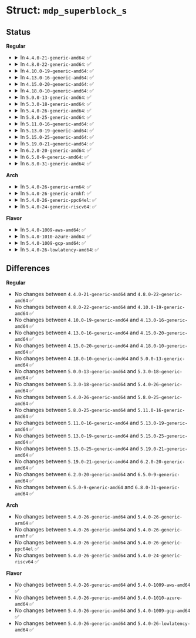 # Struct: <code>mdp_superblock_s</code>

## Status
<b>Regular</b>
<ul>
<li>
<details>
<summary>In <code>4.4.0-21-generic-amd64</code>: ✅</summary>

```c
struct mdp_superblock_s {
    __u32 md_magic;
    __u32 major_version;
    __u32 minor_version;
    __u32 patch_version;
    __u32 gvalid_words;
    __u32 set_uuid0;
    __u32 ctime;
    __u32 level;
    __u32 size;
    __u32 nr_disks;
    __u32 raid_disks;
    __u32 md_minor;
    __u32 not_persistent;
    __u32 set_uuid1;
    __u32 set_uuid2;
    __u32 set_uuid3;
    __u32[16] gstate_creserved;
    __u32 utime;
    __u32 state;
    __u32 active_disks;
    __u32 working_disks;
    __u32 failed_disks;
    __u32 spare_disks;
    __u32 sb_csum;
    __u32 events_lo;
    __u32 events_hi;
    __u32 cp_events_lo;
    __u32 cp_events_hi;
    __u32 recovery_cp;
    __u64 reshape_position;
    __u32 new_level;
    __u32 delta_disks;
    __u32 new_layout;
    __u32 new_chunk;
    __u32[14] gstate_sreserved;
    __u32 layout;
    __u32 chunk_size;
    __u32 root_pv;
    __u32 root_block;
    __u32[60] pstate_reserved;
    mdp_disk_t[27] disks;
    __u32[0] reserved;
    mdp_disk_t this_disk;
}
```
</details>
</li>
<li>
<details>
<summary>In <code>4.8.0-22-generic-amd64</code>: ✅</summary>

```c
struct mdp_superblock_s {
    __u32 md_magic;
    __u32 major_version;
    __u32 minor_version;
    __u32 patch_version;
    __u32 gvalid_words;
    __u32 set_uuid0;
    __u32 ctime;
    __u32 level;
    __u32 size;
    __u32 nr_disks;
    __u32 raid_disks;
    __u32 md_minor;
    __u32 not_persistent;
    __u32 set_uuid1;
    __u32 set_uuid2;
    __u32 set_uuid3;
    __u32[16] gstate_creserved;
    __u32 utime;
    __u32 state;
    __u32 active_disks;
    __u32 working_disks;
    __u32 failed_disks;
    __u32 spare_disks;
    __u32 sb_csum;
    __u32 events_lo;
    __u32 events_hi;
    __u32 cp_events_lo;
    __u32 cp_events_hi;
    __u32 recovery_cp;
    __u64 reshape_position;
    __u32 new_level;
    __u32 delta_disks;
    __u32 new_layout;
    __u32 new_chunk;
    __u32[14] gstate_sreserved;
    __u32 layout;
    __u32 chunk_size;
    __u32 root_pv;
    __u32 root_block;
    __u32[60] pstate_reserved;
    mdp_disk_t[27] disks;
    __u32[0] reserved;
    mdp_disk_t this_disk;
}
```
</details>
</li>
<li>
<details>
<summary>In <code>4.10.0-19-generic-amd64</code>: ✅</summary>

```c
struct mdp_superblock_s {
    __u32 md_magic;
    __u32 major_version;
    __u32 minor_version;
    __u32 patch_version;
    __u32 gvalid_words;
    __u32 set_uuid0;
    __u32 ctime;
    __u32 level;
    __u32 size;
    __u32 nr_disks;
    __u32 raid_disks;
    __u32 md_minor;
    __u32 not_persistent;
    __u32 set_uuid1;
    __u32 set_uuid2;
    __u32 set_uuid3;
    __u32[16] gstate_creserved;
    __u32 utime;
    __u32 state;
    __u32 active_disks;
    __u32 working_disks;
    __u32 failed_disks;
    __u32 spare_disks;
    __u32 sb_csum;
    __u32 events_lo;
    __u32 events_hi;
    __u32 cp_events_lo;
    __u32 cp_events_hi;
    __u32 recovery_cp;
    __u64 reshape_position;
    __u32 new_level;
    __u32 delta_disks;
    __u32 new_layout;
    __u32 new_chunk;
    __u32[14] gstate_sreserved;
    __u32 layout;
    __u32 chunk_size;
    __u32 root_pv;
    __u32 root_block;
    __u32[60] pstate_reserved;
    mdp_disk_t[27] disks;
    __u32[0] reserved;
    mdp_disk_t this_disk;
}
```
</details>
</li>
<li>
<details>
<summary>In <code>4.13.0-16-generic-amd64</code>: ✅</summary>

```c
struct mdp_superblock_s {
    __u32 md_magic;
    __u32 major_version;
    __u32 minor_version;
    __u32 patch_version;
    __u32 gvalid_words;
    __u32 set_uuid0;
    __u32 ctime;
    __u32 level;
    __u32 size;
    __u32 nr_disks;
    __u32 raid_disks;
    __u32 md_minor;
    __u32 not_persistent;
    __u32 set_uuid1;
    __u32 set_uuid2;
    __u32 set_uuid3;
    __u32[16] gstate_creserved;
    __u32 utime;
    __u32 state;
    __u32 active_disks;
    __u32 working_disks;
    __u32 failed_disks;
    __u32 spare_disks;
    __u32 sb_csum;
    __u32 events_lo;
    __u32 events_hi;
    __u32 cp_events_lo;
    __u32 cp_events_hi;
    __u32 recovery_cp;
    __u64 reshape_position;
    __u32 new_level;
    __u32 delta_disks;
    __u32 new_layout;
    __u32 new_chunk;
    __u32[14] gstate_sreserved;
    __u32 layout;
    __u32 chunk_size;
    __u32 root_pv;
    __u32 root_block;
    __u32[60] pstate_reserved;
    mdp_disk_t[27] disks;
    __u32[0] reserved;
    mdp_disk_t this_disk;
}
```
</details>
</li>
<li>
<details>
<summary>In <code>4.15.0-20-generic-amd64</code>: ✅</summary>

```c
struct mdp_superblock_s {
    __u32 md_magic;
    __u32 major_version;
    __u32 minor_version;
    __u32 patch_version;
    __u32 gvalid_words;
    __u32 set_uuid0;
    __u32 ctime;
    __u32 level;
    __u32 size;
    __u32 nr_disks;
    __u32 raid_disks;
    __u32 md_minor;
    __u32 not_persistent;
    __u32 set_uuid1;
    __u32 set_uuid2;
    __u32 set_uuid3;
    __u32[16] gstate_creserved;
    __u32 utime;
    __u32 state;
    __u32 active_disks;
    __u32 working_disks;
    __u32 failed_disks;
    __u32 spare_disks;
    __u32 sb_csum;
    __u32 events_lo;
    __u32 events_hi;
    __u32 cp_events_lo;
    __u32 cp_events_hi;
    __u32 recovery_cp;
    __u64 reshape_position;
    __u32 new_level;
    __u32 delta_disks;
    __u32 new_layout;
    __u32 new_chunk;
    __u32[14] gstate_sreserved;
    __u32 layout;
    __u32 chunk_size;
    __u32 root_pv;
    __u32 root_block;
    __u32[60] pstate_reserved;
    mdp_disk_t[27] disks;
    __u32[0] reserved;
    mdp_disk_t this_disk;
}
```
</details>
</li>
<li>
<details>
<summary>In <code>4.18.0-10-generic-amd64</code>: ✅</summary>

```c
struct mdp_superblock_s {
    __u32 md_magic;
    __u32 major_version;
    __u32 minor_version;
    __u32 patch_version;
    __u32 gvalid_words;
    __u32 set_uuid0;
    __u32 ctime;
    __u32 level;
    __u32 size;
    __u32 nr_disks;
    __u32 raid_disks;
    __u32 md_minor;
    __u32 not_persistent;
    __u32 set_uuid1;
    __u32 set_uuid2;
    __u32 set_uuid3;
    __u32[16] gstate_creserved;
    __u32 utime;
    __u32 state;
    __u32 active_disks;
    __u32 working_disks;
    __u32 failed_disks;
    __u32 spare_disks;
    __u32 sb_csum;
    __u32 events_lo;
    __u32 events_hi;
    __u32 cp_events_lo;
    __u32 cp_events_hi;
    __u32 recovery_cp;
    __u64 reshape_position;
    __u32 new_level;
    __u32 delta_disks;
    __u32 new_layout;
    __u32 new_chunk;
    __u32[14] gstate_sreserved;
    __u32 layout;
    __u32 chunk_size;
    __u32 root_pv;
    __u32 root_block;
    __u32[60] pstate_reserved;
    mdp_disk_t[27] disks;
    __u32[0] reserved;
    mdp_disk_t this_disk;
}
```
</details>
</li>
<li>
<details>
<summary>In <code>5.0.0-13-generic-amd64</code>: ✅</summary>

```c
struct mdp_superblock_s {
    __u32 md_magic;
    __u32 major_version;
    __u32 minor_version;
    __u32 patch_version;
    __u32 gvalid_words;
    __u32 set_uuid0;
    __u32 ctime;
    __u32 level;
    __u32 size;
    __u32 nr_disks;
    __u32 raid_disks;
    __u32 md_minor;
    __u32 not_persistent;
    __u32 set_uuid1;
    __u32 set_uuid2;
    __u32 set_uuid3;
    __u32[16] gstate_creserved;
    __u32 utime;
    __u32 state;
    __u32 active_disks;
    __u32 working_disks;
    __u32 failed_disks;
    __u32 spare_disks;
    __u32 sb_csum;
    __u32 events_lo;
    __u32 events_hi;
    __u32 cp_events_lo;
    __u32 cp_events_hi;
    __u32 recovery_cp;
    __u64 reshape_position;
    __u32 new_level;
    __u32 delta_disks;
    __u32 new_layout;
    __u32 new_chunk;
    __u32[14] gstate_sreserved;
    __u32 layout;
    __u32 chunk_size;
    __u32 root_pv;
    __u32 root_block;
    __u32[60] pstate_reserved;
    mdp_disk_t[27] disks;
    __u32[0] reserved;
    mdp_disk_t this_disk;
}
```
</details>
</li>
<li>
<details>
<summary>In <code>5.3.0-18-generic-amd64</code>: ✅</summary>

```c
struct mdp_superblock_s {
    __u32 md_magic;
    __u32 major_version;
    __u32 minor_version;
    __u32 patch_version;
    __u32 gvalid_words;
    __u32 set_uuid0;
    __u32 ctime;
    __u32 level;
    __u32 size;
    __u32 nr_disks;
    __u32 raid_disks;
    __u32 md_minor;
    __u32 not_persistent;
    __u32 set_uuid1;
    __u32 set_uuid2;
    __u32 set_uuid3;
    __u32[16] gstate_creserved;
    __u32 utime;
    __u32 state;
    __u32 active_disks;
    __u32 working_disks;
    __u32 failed_disks;
    __u32 spare_disks;
    __u32 sb_csum;
    __u32 events_lo;
    __u32 events_hi;
    __u32 cp_events_lo;
    __u32 cp_events_hi;
    __u32 recovery_cp;
    __u64 reshape_position;
    __u32 new_level;
    __u32 delta_disks;
    __u32 new_layout;
    __u32 new_chunk;
    __u32[14] gstate_sreserved;
    __u32 layout;
    __u32 chunk_size;
    __u32 root_pv;
    __u32 root_block;
    __u32[60] pstate_reserved;
    mdp_disk_t[27] disks;
    __u32[0] reserved;
    mdp_disk_t this_disk;
}
```
</details>
</li>
<li>
<details>
<summary>In <code>5.4.0-26-generic-amd64</code>: ✅</summary>

```c
struct mdp_superblock_s {
    __u32 md_magic;
    __u32 major_version;
    __u32 minor_version;
    __u32 patch_version;
    __u32 gvalid_words;
    __u32 set_uuid0;
    __u32 ctime;
    __u32 level;
    __u32 size;
    __u32 nr_disks;
    __u32 raid_disks;
    __u32 md_minor;
    __u32 not_persistent;
    __u32 set_uuid1;
    __u32 set_uuid2;
    __u32 set_uuid3;
    __u32[16] gstate_creserved;
    __u32 utime;
    __u32 state;
    __u32 active_disks;
    __u32 working_disks;
    __u32 failed_disks;
    __u32 spare_disks;
    __u32 sb_csum;
    __u32 events_lo;
    __u32 events_hi;
    __u32 cp_events_lo;
    __u32 cp_events_hi;
    __u32 recovery_cp;
    __u64 reshape_position;
    __u32 new_level;
    __u32 delta_disks;
    __u32 new_layout;
    __u32 new_chunk;
    __u32[14] gstate_sreserved;
    __u32 layout;
    __u32 chunk_size;
    __u32 root_pv;
    __u32 root_block;
    __u32[60] pstate_reserved;
    mdp_disk_t[27] disks;
    __u32[0] reserved;
    mdp_disk_t this_disk;
}
```
</details>
</li>
<li>
<details>
<summary>In <code>5.8.0-25-generic-amd64</code>: ✅</summary>

```c
struct mdp_superblock_s {
    __u32 md_magic;
    __u32 major_version;
    __u32 minor_version;
    __u32 patch_version;
    __u32 gvalid_words;
    __u32 set_uuid0;
    __u32 ctime;
    __u32 level;
    __u32 size;
    __u32 nr_disks;
    __u32 raid_disks;
    __u32 md_minor;
    __u32 not_persistent;
    __u32 set_uuid1;
    __u32 set_uuid2;
    __u32 set_uuid3;
    __u32[16] gstate_creserved;
    __u32 utime;
    __u32 state;
    __u32 active_disks;
    __u32 working_disks;
    __u32 failed_disks;
    __u32 spare_disks;
    __u32 sb_csum;
    __u32 events_lo;
    __u32 events_hi;
    __u32 cp_events_lo;
    __u32 cp_events_hi;
    __u32 recovery_cp;
    __u64 reshape_position;
    __u32 new_level;
    __u32 delta_disks;
    __u32 new_layout;
    __u32 new_chunk;
    __u32[14] gstate_sreserved;
    __u32 layout;
    __u32 chunk_size;
    __u32 root_pv;
    __u32 root_block;
    __u32[60] pstate_reserved;
    mdp_disk_t[27] disks;
    __u32[0] reserved;
    mdp_disk_t this_disk;
}
```
</details>
</li>
<li>
<details>
<summary>In <code>5.11.0-16-generic-amd64</code>: ✅</summary>

```c
struct mdp_superblock_s {
    __u32 md_magic;
    __u32 major_version;
    __u32 minor_version;
    __u32 patch_version;
    __u32 gvalid_words;
    __u32 set_uuid0;
    __u32 ctime;
    __u32 level;
    __u32 size;
    __u32 nr_disks;
    __u32 raid_disks;
    __u32 md_minor;
    __u32 not_persistent;
    __u32 set_uuid1;
    __u32 set_uuid2;
    __u32 set_uuid3;
    __u32[16] gstate_creserved;
    __u32 utime;
    __u32 state;
    __u32 active_disks;
    __u32 working_disks;
    __u32 failed_disks;
    __u32 spare_disks;
    __u32 sb_csum;
    __u32 events_lo;
    __u32 events_hi;
    __u32 cp_events_lo;
    __u32 cp_events_hi;
    __u32 recovery_cp;
    __u64 reshape_position;
    __u32 new_level;
    __u32 delta_disks;
    __u32 new_layout;
    __u32 new_chunk;
    __u32[14] gstate_sreserved;
    __u32 layout;
    __u32 chunk_size;
    __u32 root_pv;
    __u32 root_block;
    __u32[60] pstate_reserved;
    mdp_disk_t[27] disks;
    __u32[0] reserved;
    mdp_disk_t this_disk;
}
```
</details>
</li>
<li>
<details>
<summary>In <code>5.13.0-19-generic-amd64</code>: ✅</summary>

```c
struct mdp_superblock_s {
    __u32 md_magic;
    __u32 major_version;
    __u32 minor_version;
    __u32 patch_version;
    __u32 gvalid_words;
    __u32 set_uuid0;
    __u32 ctime;
    __u32 level;
    __u32 size;
    __u32 nr_disks;
    __u32 raid_disks;
    __u32 md_minor;
    __u32 not_persistent;
    __u32 set_uuid1;
    __u32 set_uuid2;
    __u32 set_uuid3;
    __u32[16] gstate_creserved;
    __u32 utime;
    __u32 state;
    __u32 active_disks;
    __u32 working_disks;
    __u32 failed_disks;
    __u32 spare_disks;
    __u32 sb_csum;
    __u32 events_lo;
    __u32 events_hi;
    __u32 cp_events_lo;
    __u32 cp_events_hi;
    __u32 recovery_cp;
    __u64 reshape_position;
    __u32 new_level;
    __u32 delta_disks;
    __u32 new_layout;
    __u32 new_chunk;
    __u32[14] gstate_sreserved;
    __u32 layout;
    __u32 chunk_size;
    __u32 root_pv;
    __u32 root_block;
    __u32[60] pstate_reserved;
    mdp_disk_t[27] disks;
    __u32[0] reserved;
    mdp_disk_t this_disk;
}
```
</details>
</li>
<li>
<details>
<summary>In <code>5.15.0-25-generic-amd64</code>: ✅</summary>

```c
struct mdp_superblock_s {
    __u32 md_magic;
    __u32 major_version;
    __u32 minor_version;
    __u32 patch_version;
    __u32 gvalid_words;
    __u32 set_uuid0;
    __u32 ctime;
    __u32 level;
    __u32 size;
    __u32 nr_disks;
    __u32 raid_disks;
    __u32 md_minor;
    __u32 not_persistent;
    __u32 set_uuid1;
    __u32 set_uuid2;
    __u32 set_uuid3;
    __u32[16] gstate_creserved;
    __u32 utime;
    __u32 state;
    __u32 active_disks;
    __u32 working_disks;
    __u32 failed_disks;
    __u32 spare_disks;
    __u32 sb_csum;
    __u32 events_lo;
    __u32 events_hi;
    __u32 cp_events_lo;
    __u32 cp_events_hi;
    __u32 recovery_cp;
    __u64 reshape_position;
    __u32 new_level;
    __u32 delta_disks;
    __u32 new_layout;
    __u32 new_chunk;
    __u32[14] gstate_sreserved;
    __u32 layout;
    __u32 chunk_size;
    __u32 root_pv;
    __u32 root_block;
    __u32[60] pstate_reserved;
    mdp_disk_t[27] disks;
    __u32[0] reserved;
    mdp_disk_t this_disk;
}
```
</details>
</li>
<li>
<details>
<summary>In <code>5.19.0-21-generic-amd64</code>: ✅</summary>

```c
struct mdp_superblock_s {
    __u32 md_magic;
    __u32 major_version;
    __u32 minor_version;
    __u32 patch_version;
    __u32 gvalid_words;
    __u32 set_uuid0;
    __u32 ctime;
    __u32 level;
    __u32 size;
    __u32 nr_disks;
    __u32 raid_disks;
    __u32 md_minor;
    __u32 not_persistent;
    __u32 set_uuid1;
    __u32 set_uuid2;
    __u32 set_uuid3;
    __u32[16] gstate_creserved;
    __u32 utime;
    __u32 state;
    __u32 active_disks;
    __u32 working_disks;
    __u32 failed_disks;
    __u32 spare_disks;
    __u32 sb_csum;
    __u32 events_lo;
    __u32 events_hi;
    __u32 cp_events_lo;
    __u32 cp_events_hi;
    __u32 recovery_cp;
    __u64 reshape_position;
    __u32 new_level;
    __u32 delta_disks;
    __u32 new_layout;
    __u32 new_chunk;
    __u32[14] gstate_sreserved;
    __u32 layout;
    __u32 chunk_size;
    __u32 root_pv;
    __u32 root_block;
    __u32[60] pstate_reserved;
    mdp_disk_t[27] disks;
    __u32[0] reserved;
    mdp_disk_t this_disk;
}
```
</details>
</li>
<li>
<details>
<summary>In <code>6.2.0-20-generic-amd64</code>: ✅</summary>

```c
struct mdp_superblock_s {
    __u32 md_magic;
    __u32 major_version;
    __u32 minor_version;
    __u32 patch_version;
    __u32 gvalid_words;
    __u32 set_uuid0;
    __u32 ctime;
    __u32 level;
    __u32 size;
    __u32 nr_disks;
    __u32 raid_disks;
    __u32 md_minor;
    __u32 not_persistent;
    __u32 set_uuid1;
    __u32 set_uuid2;
    __u32 set_uuid3;
    __u32[16] gstate_creserved;
    __u32 utime;
    __u32 state;
    __u32 active_disks;
    __u32 working_disks;
    __u32 failed_disks;
    __u32 spare_disks;
    __u32 sb_csum;
    __u32 events_lo;
    __u32 events_hi;
    __u32 cp_events_lo;
    __u32 cp_events_hi;
    __u32 recovery_cp;
    __u64 reshape_position;
    __u32 new_level;
    __u32 delta_disks;
    __u32 new_layout;
    __u32 new_chunk;
    __u32[14] gstate_sreserved;
    __u32 layout;
    __u32 chunk_size;
    __u32 root_pv;
    __u32 root_block;
    __u32[60] pstate_reserved;
    mdp_disk_t[27] disks;
    __u32[0] reserved;
    mdp_disk_t this_disk;
}
```
</details>
</li>
<li>
<details>
<summary>In <code>6.5.0-9-generic-amd64</code>: ✅</summary>

```c
struct mdp_superblock_s {
    __u32 md_magic;
    __u32 major_version;
    __u32 minor_version;
    __u32 patch_version;
    __u32 gvalid_words;
    __u32 set_uuid0;
    __u32 ctime;
    __u32 level;
    __u32 size;
    __u32 nr_disks;
    __u32 raid_disks;
    __u32 md_minor;
    __u32 not_persistent;
    __u32 set_uuid1;
    __u32 set_uuid2;
    __u32 set_uuid3;
    __u32[16] gstate_creserved;
    __u32 utime;
    __u32 state;
    __u32 active_disks;
    __u32 working_disks;
    __u32 failed_disks;
    __u32 spare_disks;
    __u32 sb_csum;
    __u32 events_lo;
    __u32 events_hi;
    __u32 cp_events_lo;
    __u32 cp_events_hi;
    __u32 recovery_cp;
    __u64 reshape_position;
    __u32 new_level;
    __u32 delta_disks;
    __u32 new_layout;
    __u32 new_chunk;
    __u32[14] gstate_sreserved;
    __u32 layout;
    __u32 chunk_size;
    __u32 root_pv;
    __u32 root_block;
    __u32[60] pstate_reserved;
    mdp_disk_t[27] disks;
    __u32[0] reserved;
    mdp_disk_t this_disk;
}
```
</details>
</li>
<li>
<details>
<summary>In <code>6.8.0-31-generic-amd64</code>: ✅</summary>

```c
struct mdp_superblock_s {
    __u32 md_magic;
    __u32 major_version;
    __u32 minor_version;
    __u32 patch_version;
    __u32 gvalid_words;
    __u32 set_uuid0;
    __u32 ctime;
    __u32 level;
    __u32 size;
    __u32 nr_disks;
    __u32 raid_disks;
    __u32 md_minor;
    __u32 not_persistent;
    __u32 set_uuid1;
    __u32 set_uuid2;
    __u32 set_uuid3;
    __u32[16] gstate_creserved;
    __u32 utime;
    __u32 state;
    __u32 active_disks;
    __u32 working_disks;
    __u32 failed_disks;
    __u32 spare_disks;
    __u32 sb_csum;
    __u32 events_lo;
    __u32 events_hi;
    __u32 cp_events_lo;
    __u32 cp_events_hi;
    __u32 recovery_cp;
    __u64 reshape_position;
    __u32 new_level;
    __u32 delta_disks;
    __u32 new_layout;
    __u32 new_chunk;
    __u32[14] gstate_sreserved;
    __u32 layout;
    __u32 chunk_size;
    __u32 root_pv;
    __u32 root_block;
    __u32[60] pstate_reserved;
    mdp_disk_t[27] disks;
    __u32[0] reserved;
    mdp_disk_t this_disk;
}
```
</details>
</li>
</ul>
<b>Arch</b>
<ul>
<li>
<details>
<summary>In <code>5.4.0-26-generic-arm64</code>: ✅</summary>

```c
struct mdp_superblock_s {
    __u32 md_magic;
    __u32 major_version;
    __u32 minor_version;
    __u32 patch_version;
    __u32 gvalid_words;
    __u32 set_uuid0;
    __u32 ctime;
    __u32 level;
    __u32 size;
    __u32 nr_disks;
    __u32 raid_disks;
    __u32 md_minor;
    __u32 not_persistent;
    __u32 set_uuid1;
    __u32 set_uuid2;
    __u32 set_uuid3;
    __u32[16] gstate_creserved;
    __u32 utime;
    __u32 state;
    __u32 active_disks;
    __u32 working_disks;
    __u32 failed_disks;
    __u32 spare_disks;
    __u32 sb_csum;
    __u32 events_lo;
    __u32 events_hi;
    __u32 cp_events_lo;
    __u32 cp_events_hi;
    __u32 recovery_cp;
    __u64 reshape_position;
    __u32 new_level;
    __u32 delta_disks;
    __u32 new_layout;
    __u32 new_chunk;
    __u32[14] gstate_sreserved;
    __u32 layout;
    __u32 chunk_size;
    __u32 root_pv;
    __u32 root_block;
    __u32[60] pstate_reserved;
    mdp_disk_t[27] disks;
    __u32[0] reserved;
    mdp_disk_t this_disk;
}
```
</details>
</li>
<li>
<details>
<summary>In <code>5.4.0-26-generic-armhf</code>: ✅</summary>

```c
struct mdp_superblock_s {
    __u32 md_magic;
    __u32 major_version;
    __u32 minor_version;
    __u32 patch_version;
    __u32 gvalid_words;
    __u32 set_uuid0;
    __u32 ctime;
    __u32 level;
    __u32 size;
    __u32 nr_disks;
    __u32 raid_disks;
    __u32 md_minor;
    __u32 not_persistent;
    __u32 set_uuid1;
    __u32 set_uuid2;
    __u32 set_uuid3;
    __u32[16] gstate_creserved;
    __u32 utime;
    __u32 state;
    __u32 active_disks;
    __u32 working_disks;
    __u32 failed_disks;
    __u32 spare_disks;
    __u32 sb_csum;
    __u32 events_lo;
    __u32 events_hi;
    __u32 cp_events_lo;
    __u32 cp_events_hi;
    __u32 recovery_cp;
    __u64 reshape_position;
    __u32 new_level;
    __u32 delta_disks;
    __u32 new_layout;
    __u32 new_chunk;
    __u32[14] gstate_sreserved;
    __u32 layout;
    __u32 chunk_size;
    __u32 root_pv;
    __u32 root_block;
    __u32[60] pstate_reserved;
    mdp_disk_t[27] disks;
    __u32[0] reserved;
    mdp_disk_t this_disk;
}
```
</details>
</li>
<li>
<details>
<summary>In <code>5.4.0-26-generic-ppc64el</code>: ✅</summary>

```c
struct mdp_superblock_s {
    __u32 md_magic;
    __u32 major_version;
    __u32 minor_version;
    __u32 patch_version;
    __u32 gvalid_words;
    __u32 set_uuid0;
    __u32 ctime;
    __u32 level;
    __u32 size;
    __u32 nr_disks;
    __u32 raid_disks;
    __u32 md_minor;
    __u32 not_persistent;
    __u32 set_uuid1;
    __u32 set_uuid2;
    __u32 set_uuid3;
    __u32[16] gstate_creserved;
    __u32 utime;
    __u32 state;
    __u32 active_disks;
    __u32 working_disks;
    __u32 failed_disks;
    __u32 spare_disks;
    __u32 sb_csum;
    __u32 events_lo;
    __u32 events_hi;
    __u32 cp_events_lo;
    __u32 cp_events_hi;
    __u32 recovery_cp;
    __u64 reshape_position;
    __u32 new_level;
    __u32 delta_disks;
    __u32 new_layout;
    __u32 new_chunk;
    __u32[14] gstate_sreserved;
    __u32 layout;
    __u32 chunk_size;
    __u32 root_pv;
    __u32 root_block;
    __u32[60] pstate_reserved;
    mdp_disk_t[27] disks;
    __u32[0] reserved;
    mdp_disk_t this_disk;
}
```
</details>
</li>
<li>
<details>
<summary>In <code>5.4.0-24-generic-riscv64</code>: ✅</summary>

```c
struct mdp_superblock_s {
    __u32 md_magic;
    __u32 major_version;
    __u32 minor_version;
    __u32 patch_version;
    __u32 gvalid_words;
    __u32 set_uuid0;
    __u32 ctime;
    __u32 level;
    __u32 size;
    __u32 nr_disks;
    __u32 raid_disks;
    __u32 md_minor;
    __u32 not_persistent;
    __u32 set_uuid1;
    __u32 set_uuid2;
    __u32 set_uuid3;
    __u32[16] gstate_creserved;
    __u32 utime;
    __u32 state;
    __u32 active_disks;
    __u32 working_disks;
    __u32 failed_disks;
    __u32 spare_disks;
    __u32 sb_csum;
    __u32 events_lo;
    __u32 events_hi;
    __u32 cp_events_lo;
    __u32 cp_events_hi;
    __u32 recovery_cp;
    __u64 reshape_position;
    __u32 new_level;
    __u32 delta_disks;
    __u32 new_layout;
    __u32 new_chunk;
    __u32[14] gstate_sreserved;
    __u32 layout;
    __u32 chunk_size;
    __u32 root_pv;
    __u32 root_block;
    __u32[60] pstate_reserved;
    mdp_disk_t[27] disks;
    __u32[0] reserved;
    mdp_disk_t this_disk;
}
```
</details>
</li>
</ul>
<b>Flavor</b>
<ul>
<li>
<details>
<summary>In <code>5.4.0-1009-aws-amd64</code>: ✅</summary>

```c
struct mdp_superblock_s {
    __u32 md_magic;
    __u32 major_version;
    __u32 minor_version;
    __u32 patch_version;
    __u32 gvalid_words;
    __u32 set_uuid0;
    __u32 ctime;
    __u32 level;
    __u32 size;
    __u32 nr_disks;
    __u32 raid_disks;
    __u32 md_minor;
    __u32 not_persistent;
    __u32 set_uuid1;
    __u32 set_uuid2;
    __u32 set_uuid3;
    __u32[16] gstate_creserved;
    __u32 utime;
    __u32 state;
    __u32 active_disks;
    __u32 working_disks;
    __u32 failed_disks;
    __u32 spare_disks;
    __u32 sb_csum;
    __u32 events_lo;
    __u32 events_hi;
    __u32 cp_events_lo;
    __u32 cp_events_hi;
    __u32 recovery_cp;
    __u64 reshape_position;
    __u32 new_level;
    __u32 delta_disks;
    __u32 new_layout;
    __u32 new_chunk;
    __u32[14] gstate_sreserved;
    __u32 layout;
    __u32 chunk_size;
    __u32 root_pv;
    __u32 root_block;
    __u32[60] pstate_reserved;
    mdp_disk_t[27] disks;
    __u32[0] reserved;
    mdp_disk_t this_disk;
}
```
</details>
</li>
<li>
<details>
<summary>In <code>5.4.0-1010-azure-amd64</code>: ✅</summary>

```c
struct mdp_superblock_s {
    __u32 md_magic;
    __u32 major_version;
    __u32 minor_version;
    __u32 patch_version;
    __u32 gvalid_words;
    __u32 set_uuid0;
    __u32 ctime;
    __u32 level;
    __u32 size;
    __u32 nr_disks;
    __u32 raid_disks;
    __u32 md_minor;
    __u32 not_persistent;
    __u32 set_uuid1;
    __u32 set_uuid2;
    __u32 set_uuid3;
    __u32[16] gstate_creserved;
    __u32 utime;
    __u32 state;
    __u32 active_disks;
    __u32 working_disks;
    __u32 failed_disks;
    __u32 spare_disks;
    __u32 sb_csum;
    __u32 events_lo;
    __u32 events_hi;
    __u32 cp_events_lo;
    __u32 cp_events_hi;
    __u32 recovery_cp;
    __u64 reshape_position;
    __u32 new_level;
    __u32 delta_disks;
    __u32 new_layout;
    __u32 new_chunk;
    __u32[14] gstate_sreserved;
    __u32 layout;
    __u32 chunk_size;
    __u32 root_pv;
    __u32 root_block;
    __u32[60] pstate_reserved;
    mdp_disk_t[27] disks;
    __u32[0] reserved;
    mdp_disk_t this_disk;
}
```
</details>
</li>
<li>
<details>
<summary>In <code>5.4.0-1009-gcp-amd64</code>: ✅</summary>

```c
struct mdp_superblock_s {
    __u32 md_magic;
    __u32 major_version;
    __u32 minor_version;
    __u32 patch_version;
    __u32 gvalid_words;
    __u32 set_uuid0;
    __u32 ctime;
    __u32 level;
    __u32 size;
    __u32 nr_disks;
    __u32 raid_disks;
    __u32 md_minor;
    __u32 not_persistent;
    __u32 set_uuid1;
    __u32 set_uuid2;
    __u32 set_uuid3;
    __u32[16] gstate_creserved;
    __u32 utime;
    __u32 state;
    __u32 active_disks;
    __u32 working_disks;
    __u32 failed_disks;
    __u32 spare_disks;
    __u32 sb_csum;
    __u32 events_lo;
    __u32 events_hi;
    __u32 cp_events_lo;
    __u32 cp_events_hi;
    __u32 recovery_cp;
    __u64 reshape_position;
    __u32 new_level;
    __u32 delta_disks;
    __u32 new_layout;
    __u32 new_chunk;
    __u32[14] gstate_sreserved;
    __u32 layout;
    __u32 chunk_size;
    __u32 root_pv;
    __u32 root_block;
    __u32[60] pstate_reserved;
    mdp_disk_t[27] disks;
    __u32[0] reserved;
    mdp_disk_t this_disk;
}
```
</details>
</li>
<li>
<details>
<summary>In <code>5.4.0-26-lowlatency-amd64</code>: ✅</summary>

```c
struct mdp_superblock_s {
    __u32 md_magic;
    __u32 major_version;
    __u32 minor_version;
    __u32 patch_version;
    __u32 gvalid_words;
    __u32 set_uuid0;
    __u32 ctime;
    __u32 level;
    __u32 size;
    __u32 nr_disks;
    __u32 raid_disks;
    __u32 md_minor;
    __u32 not_persistent;
    __u32 set_uuid1;
    __u32 set_uuid2;
    __u32 set_uuid3;
    __u32[16] gstate_creserved;
    __u32 utime;
    __u32 state;
    __u32 active_disks;
    __u32 working_disks;
    __u32 failed_disks;
    __u32 spare_disks;
    __u32 sb_csum;
    __u32 events_lo;
    __u32 events_hi;
    __u32 cp_events_lo;
    __u32 cp_events_hi;
    __u32 recovery_cp;
    __u64 reshape_position;
    __u32 new_level;
    __u32 delta_disks;
    __u32 new_layout;
    __u32 new_chunk;
    __u32[14] gstate_sreserved;
    __u32 layout;
    __u32 chunk_size;
    __u32 root_pv;
    __u32 root_block;
    __u32[60] pstate_reserved;
    mdp_disk_t[27] disks;
    __u32[0] reserved;
    mdp_disk_t this_disk;
}
```
</details>
</li>
</ul>

## Differences
<b>Regular</b>
<ul>
<li>
No changes between <code>4.4.0-21-generic-amd64</code> and <code>4.8.0-22-generic-amd64</code> ✅
</li>
<li>
No changes between <code>4.8.0-22-generic-amd64</code> and <code>4.10.0-19-generic-amd64</code> ✅
</li>
<li>
No changes between <code>4.10.0-19-generic-amd64</code> and <code>4.13.0-16-generic-amd64</code> ✅
</li>
<li>
No changes between <code>4.13.0-16-generic-amd64</code> and <code>4.15.0-20-generic-amd64</code> ✅
</li>
<li>
No changes between <code>4.15.0-20-generic-amd64</code> and <code>4.18.0-10-generic-amd64</code> ✅
</li>
<li>
No changes between <code>4.18.0-10-generic-amd64</code> and <code>5.0.0-13-generic-amd64</code> ✅
</li>
<li>
No changes between <code>5.0.0-13-generic-amd64</code> and <code>5.3.0-18-generic-amd64</code> ✅
</li>
<li>
No changes between <code>5.3.0-18-generic-amd64</code> and <code>5.4.0-26-generic-amd64</code> ✅
</li>
<li>
No changes between <code>5.4.0-26-generic-amd64</code> and <code>5.8.0-25-generic-amd64</code> ✅
</li>
<li>
No changes between <code>5.8.0-25-generic-amd64</code> and <code>5.11.0-16-generic-amd64</code> ✅
</li>
<li>
No changes between <code>5.11.0-16-generic-amd64</code> and <code>5.13.0-19-generic-amd64</code> ✅
</li>
<li>
No changes between <code>5.13.0-19-generic-amd64</code> and <code>5.15.0-25-generic-amd64</code> ✅
</li>
<li>
No changes between <code>5.15.0-25-generic-amd64</code> and <code>5.19.0-21-generic-amd64</code> ✅
</li>
<li>
No changes between <code>5.19.0-21-generic-amd64</code> and <code>6.2.0-20-generic-amd64</code> ✅
</li>
<li>
No changes between <code>6.2.0-20-generic-amd64</code> and <code>6.5.0-9-generic-amd64</code> ✅
</li>
<li>
No changes between <code>6.5.0-9-generic-amd64</code> and <code>6.8.0-31-generic-amd64</code> ✅
</li>
</ul>
<b>Arch</b>
<ul>
<li>
No changes between <code>5.4.0-26-generic-amd64</code> and <code>5.4.0-26-generic-arm64</code> ✅
</li>
<li>
No changes between <code>5.4.0-26-generic-amd64</code> and <code>5.4.0-26-generic-armhf</code> ✅
</li>
<li>
No changes between <code>5.4.0-26-generic-amd64</code> and <code>5.4.0-26-generic-ppc64el</code> ✅
</li>
<li>
No changes between <code>5.4.0-26-generic-amd64</code> and <code>5.4.0-24-generic-riscv64</code> ✅
</li>
</ul>
<b>Flavor</b>
<ul>
<li>
No changes between <code>5.4.0-26-generic-amd64</code> and <code>5.4.0-1009-aws-amd64</code> ✅
</li>
<li>
No changes between <code>5.4.0-26-generic-amd64</code> and <code>5.4.0-1010-azure-amd64</code> ✅
</li>
<li>
No changes between <code>5.4.0-26-generic-amd64</code> and <code>5.4.0-1009-gcp-amd64</code> ✅
</li>
<li>
No changes between <code>5.4.0-26-generic-amd64</code> and <code>5.4.0-26-lowlatency-amd64</code> ✅
</li>
</ul>
